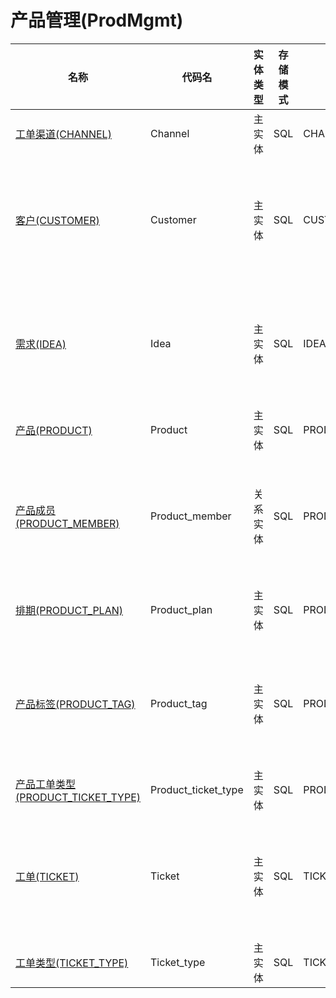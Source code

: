 # 产品管理(ProdMgmt) <!-- {docsify-ignore-all} -->



|    名称   | 代码名      |  实体类型   |  存储模式 |  表名称  |  逻辑有效   |  联合主键   |  主状态   |  权限控制  |  启用审计    |  备注  |
| --------  |------------| -----   |  --------|  --------|  --------|  -------- |  -------- | -------- | -------- |-------- |
|[工单渠道(CHANNEL)](module/ProdMgmt/Channel)|Channel|主实体|SQL|CHANNEL|否|否|否|自控制|否||
|[客户(CUSTOMER)](module/ProdMgmt/Customer)|Customer|主实体|SQL|CUSTOMER|否|否|否|附属主实体控制（未映射自控）|是||
|[需求(IDEA)](module/ProdMgmt/Idea)|Idea|主实体|SQL|IDEA|否|否|是|附属主实体控制（未映射自控）|是|产品需求|
|[产品(PRODUCT)](module/ProdMgmt/Product)|Product|主实体|SQL|PRODUCT|否|否|是|自控制|是||
|[产品成员(PRODUCT_MEMBER)](module/ProdMgmt/Product_member)|Product_member|关系实体|SQL|PRODUCT_MEMBER|否|是|否|附属主实体控制（未映射自控）|否||
|[排期(PRODUCT_PLAN)](module/ProdMgmt/Product_plan)|Product_plan|主实体|SQL|PRODUCT_PLAN|否|否|否|附属主实体控制|否||
|[产品标签(PRODUCT_TAG)](module/ProdMgmt/Product_tag)|Product_tag|主实体|SQL|PRODUCT_TAG|否|否|否|附属主实体控制（未映射自控）|否|产品专有标签|
|[产品工单类型(PRODUCT_TICKET_TYPE)](module/ProdMgmt/Product_ticket_type)|Product_ticket_type|主实体|SQL|PRODUCT_TICKET_TYPE|否|否|否|自控制|否||
|[工单(TICKET)](module/ProdMgmt/Ticket)|Ticket|主实体|SQL|TICKET|否|否|是|附属主实体控制（未映射自控）|是||
|[工单类型(TICKET_TYPE)](module/ProdMgmt/Ticket_type)|Ticket_type|主实体|SQL|TICKET_TYPE|否|否|否|自控制|否||

